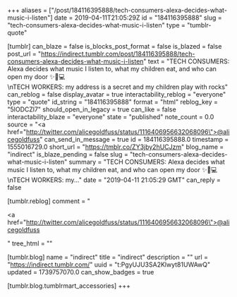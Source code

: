 +++
aliases = ["/post/184116395888/tech-consumers-alexa-decides-what-music-i-listen"]
date = 2019-04-11T21:05:29Z
id = "184116395888"
slug = "tech-consumers-alexa-decides-what-music-i-listen"
type = "tumblr-quote"

[tumblr]
can_blaze = false
is_blocks_post_format = false
is_blazed = false
post_url = "https://indirect.tumblr.com/post/184116395888/tech-consumers-alexa-decides-what-music-i-listen"
text = "TECH CONSUMERS: Alexa decides what music I listen to, what my children eat, and who can open my door ✨🎉💻<br/>\nTECH WORKERS: my address is a secret and my children play with rocks"
can_reblog = false
display_avatar = true
interactability_reblog = "everyone"
type = "quote"
id_string = "184116395888"
format = "html"
reblog_key = "5lODCZl7"
should_open_in_legacy = true
can_like = false
interactability_blaze = "everyone"
state = "published"
note_count = 0.0
source = "<a href=\"http://twitter.com/alicegoldfuss/status/1116406956632068096\">@alicegoldfuss</a>"
can_send_in_message = true
id = 184116395888.0
timestamp = 1555016729.0
short_url = "https://tmblr.co/ZY3jby2hUCJzm"
blog_name = "indirect"
is_blaze_pending = false
slug = "tech-consumers-alexa-decides-what-music-i-listen"
summary = "TECH CONSUMERS: Alexa decides what music I listen to, what my children eat, and who can open my door ✨🎉💻 \nTECH WORKERS: my..."
date = "2019-04-11 21:05:29 GMT"
can_reply = false

[tumblr.reblog]
comment = "<p><a href=\"http://twitter.com/alicegoldfuss/status/1116406956632068096\">@alicegoldfuss</a></p>"
tree_html = ""

[tumblr.blog]
name = "indirect"
title = "indirect"
description = ""
url = "https://indirect.tumblr.com/"
uuid = "t:PgyUJU3SA2Klwyt81UWAwQ"
updated = 1739757070.0
can_show_badges = true

[tumblr.blog.tumblrmart_accessories]
+++
